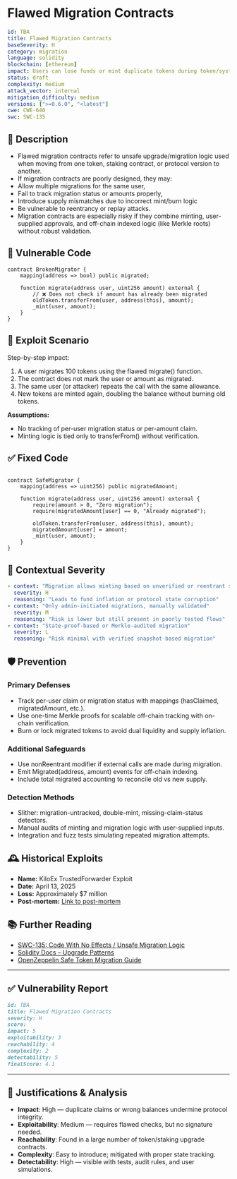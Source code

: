 # Flawed Migration Contracts

```YAML
id: TBA
title: Flawed Migration Contracts 
baseSeverity: H
category: migration
language: solidity
blockchain: [ethereum]
impact: Users can lose funds or mint duplicate tokens during token/system upgrades
status: draft
complexity: medium
attack_vector: internal
mitigation_difficulty: medium
versions: [">=0.6.0", "<latest"]
cwe: CWE-640
swc: SWC-135
```

## 📝 Description

- Flawed migration contracts refer to unsafe upgrade/migration logic used when moving from one token, staking contract, or protocol version to another. 
- If migration contracts are poorly designed, they may:
- Allow multiple migrations for the same user,
- Fail to track migration status or amounts properly,
- Introduce supply mismatches due to incorrect mint/burn logic
- Be vulnerable to reentrancy or replay attacks.
- Migration contracts are especially risky if they combine minting, user-supplied approvals, and off-chain indexed logic (like Merkle roots) without robust validation.

## 🚨 Vulnerable Code

```solidity
contract BrokenMigrator {
    mapping(address => bool) public migrated;

    function migrate(address user, uint256 amount) external {
        // ❌ Does not check if amount has already been migrated
        oldToken.transferFrom(user, address(this), amount);
        _mint(user, amount);
    }
}
```

## 🧪 Exploit Scenario

Step-by-step impact:

1. A user migrates 100 tokens using the flawed migrate() function.
2. The contract does not mark the user or amount as migrated.
3. The same user (or attacker) repeats the call with the same allowance.
4. New tokens are minted again, doubling the balance without burning old tokens.

**Assumptions:**

- No tracking of per-user migration status or per-amount claim.
- Minting logic is tied only to transferFrom() without verification.

## ✅ Fixed Code

```solidity

contract SafeMigrator {
    mapping(address => uint256) public migratedAmount;

    function migrate(address user, uint256 amount) external {
        require(amount > 0, "Zero migration");
        require(migratedAmount[user] == 0, "Already migrated");

        oldToken.transferFrom(user, address(this), amount);
        migratedAmount[user] = amount;
        _mint(user, amount);
    }
}
```
## 🧭 Contextual Severity

```yaml
- context: "Migration allows minting based on unverified or reentrant state"
  severity: H
  reasoning: "Leads to fund inflation or protocol state corruption"
- context: "Only admin-initiated migrations, manually validated"
  severity: M
  reasoning: "Risk is lower but still present in poorly tested flows"
- context: "State-proof-based or Merkle-audited migration"
  severity: L
  reasoning: "Risk minimal with verified snapshot-based migration"
```

## 🛡️ Prevention

### Primary Defenses

- Track per-user claim or migration status with mappings (hasClaimed, migratedAmount, etc.).
- Use one-time Merkle proofs for scalable off-chain tracking with on-chain verification.
- Burn or lock migrated tokens to avoid dual liquidity and supply inflation.

### Additional Safeguards

- Use nonReentrant modifier if external calls are made during migration.
- Emit Migrated(address, amount) events for off-chain indexing.
- Include total migrated accounting to reconcile old vs new supply.

### Detection Methods

- Slither: migration-untracked, double-mint, missing-claim-status detectors.
- Manual audits of minting and migration logic with user-supplied inputs.
- Integration and fuzz tests simulating repeated migration attempts.

## 🕰️ Historical Exploits

- **Name:** KiloEx TrustedForwarder Exploit 
- **Date:** April 13, 2025 
- **Loss:** Approximately $7 million 
- **Post-mortem:** [Link to post-mortem](https://crypto.news/kiloex-reveals-7m-smart-contract-exploit-in-post-mortem-report/) 

## 📚 Further Reading

- [SWC-135: Code With No Effects / Unsafe Migration Logic](https://swcregistry.io/docs/SWC-135) 
- [Solidity Docs – Upgrade Patterns](https://docs.soliditylang.org/en/latest/) 
- [OpenZeppelin Safe Token Migration Guide](https://docs.openzeppelin.com/contracts/4.x/api/token/erc20#ERC20-_mint-address-uint256-) 

---

## ✅ Vulnerability Report 

```markdown
id: TBA
title: Flawed Migration Contracts 
severity: H
score:
impact: 5         
exploitability: 3 
reachability: 4   
complexity: 2     
detectability: 5  
finalScore: 4.1
```

---

## 📄 Justifications & Analysis

- **Impact**: High — duplicate claims or wrong balances undermine protocol integrity.
- **Exploitability**: Medium — requires flawed checks, but no signature needed.
- **Reachability**: Found in a large number of token/staking upgrade contracts.
- **Complexity**: Easy to introduce; mitigated with proper state tracking.
- **Detectability**: High — visible with tests, audit rules, and user simulations.

